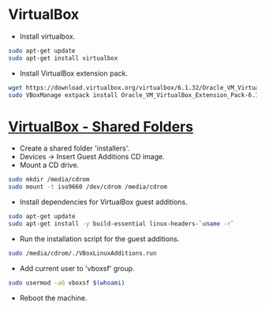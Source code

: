 # VirtualBox

- Install virtualbox.

```sh
sudo apt-get update
sudo apt-get install virtualbox
```

- Install VirtualBox extension pack.

```sh
wget https://download.virtualbox.org/virtualbox/6.1.32/Oracle_VM_VirtualBox_Extension_Pack-6.1.32.vbox-extpack
sudo VBoxManage extpack install Oracle_VM_VirtualBox_Extension_Pack-6.1.32.vbox-extpack
```

# [VirtualBox - Shared Folders](https://gist.github.com/estorgio/0c76e29c0439e683caca694f338d4003)

- Create a shared folder 'installers'.
- Devices -> Insert Guest Additions CD image.
- Mount a CD drive.

```sh
sudo mkdir /media/cdrom
sudo mount -t iso9660 /dev/cdrom /media/cdrom
```

- Install dependencies for VirtualBox guest additions.

```sh
sudo apt-get update
sudo apt-get install -y build-essential linux-headers-`uname -r`
```

- Run the installation script for the guest additions.

```sh
sudo /media/cdrom/./VBoxLinuxAdditions.run
```

- Add current user to 'vboxsf' group.

```sh
sudo usermod -aG vboxsf $(whoami)
```

- Reboot the machine.
